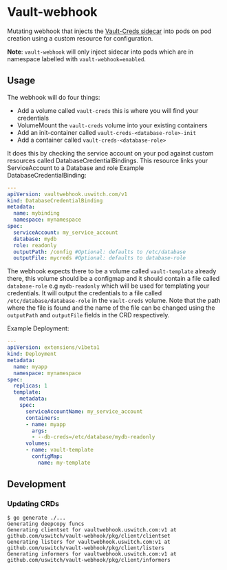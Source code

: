 # Vault-webhook
Mutating webhook that injects the [Vault-Creds sidecar](https://github.com/uswitch/vault-creds) into pods on pod creation using a custom resource for configuration.

**Note**: `vault-webhook` will only inject sidecar into pods which are in namespace labelled with `vault-webhook=enabled`.

## Usage
The webhook will do four things:
* Add a volume called `vault-creds` this is where you will find your credentials
* VolumeMount the `vault-creds` volume into your existing containers
* Add an init-container called `vault-creds-<database-role>-init`
* Add a container called `vault-creds-<database-role>`

It does this by checking the service account on your pod against custom resources called DatabaseCredentialBindings.
This resource links your ServiceAccount to a Database and role
Example DatabaseCredentialBinding:
```yaml
---
apiVersion: vaultwebhook.uswitch.com/v1
kind: DatabaseCredentialBinding
metadata:
  name: mybinding
  namespace: mynamespace
spec:
  serviceAccount: my_service_account
  database: mydb
  role: readonly
  outputPath: /config #Optional: defaults to /etc/database
  outputFile: mycreds #Optional: defaults to database-role
```

The webhook expects there to be a volume called `vault-template` already there, this volume should be a configmap and it should contain a file called `database-role` e.g `mydb-readonly` which will be used for templating your credentials. It will output the credentials to a file called `/etc/database/database-role` in the `vault-creds` volume. Note that the path where the file is found and the name of the file can be changed using the `outputPath` and `outputFile` fields in the CRD respectively.

Example Deployment:

```yaml
---
apiVersion: extensions/v1beta1
kind: Deployment
metadata:
  name: myapp
  namespace: mynamespace
spec:
  replicas: 1
  template:
    metadata:
    spec:
      serviceAccountName: my_service_account
      containers:
      - name: myapp
        args:
        - --db-creds=/etc/database/mydb-readonly
      volumes:
      - name: vault-template
        configMap:
          name: my-template
```

## Development
### Updating CRDs
```cli
$ go generate ./...
Generating deepcopy funcs
Generating clientset for vaultwebhook.uswitch.com:v1 at github.com/uswitch/vault-webhook/pkg/client/clientset
Generating listers for vaultwebhook.uswitch.com:v1 at github.com/uswitch/vault-webhook/pkg/client/listers
Generating informers for vaultwebhook.uswitch.com:v1 at github.com/uswitch/vault-webhook/pkg/client/informers
```
